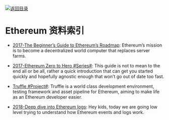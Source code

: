 [![返回目录](https://parg.co/UGo)](https://parg.co/b4z)

# Ethereum 资料索引

* [2017-The Beginner’s Guide to Ethereum’s Roadmap](https://parg.co/U3v): Ethereum’s mission is to become a decentralized world computer that replaces server farms.

* [2017-Ethereum Zero to Hero #Series#](https://parg.co/URV): This guide is not to mean to the end all or be all, rather a quick introduction that can get you started quickly and hopefully agnostic enough that won’t go out of date too fast.

- [Truffle #Project#](http://truffleframework.com/docs/): Truffle is a world class development environment, testing framework and asset pipeline for Ethereum, aiming to make life as an Ethereum developer easier.

- [2018-Deep dive into Ethereum logs](https://parg.co/UMB): Hey kids, today we are going low level trying to understand how Ethereum events and logs work.
